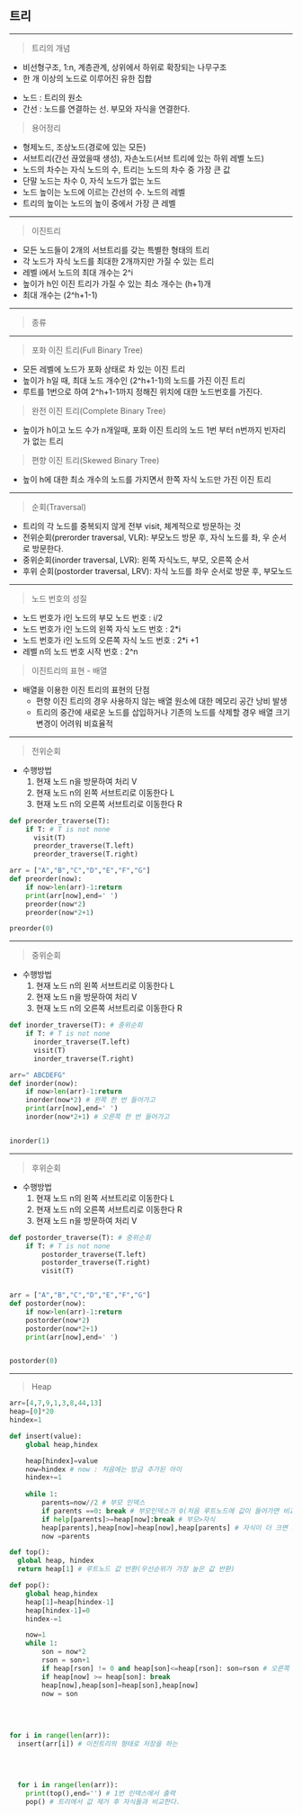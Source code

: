 ## 트리
___
 
> 트리의 개념
- 비선형구조, 1:n, 계층관계, 상위에서 하위로 확장되는 나무구조
- 한 개 이상의 노드로 이루어진 유한 집합

* 노드 : 트리의 원소
* 간선 : 노드를 연결하는 선. 부모와 자식을 연결한다.

> 용어정리
- 형제노드, 조상노드(경로에 있는 모든)
- 서브트리(간선 끊었을때 생성), 자손노드(서브 트리에 있는 하위 레벨 노드)
- 노드의 차수는 자식 노드의 수, 트리는 노드의 차수 중 가장 큰 값
- 단말 노드는 차수 0, 자식 노드가 없는 노드
- 노드 높이는 노드에 이르는 간선의 수. 노드의 레벨
- 트리의 높이는 노드의 높이 중에서 가장 큰 레벨

___
> 이진트리
- 모든 노드들이 2개의 서브트리를 갖는 특별한 형태의 트리
- 각 노드가 자식 노드를 최대한 2개까지만 가질 수 있는 트리
- 레벨 i에서 노드의 최대 개수는 2^i
- 높이가 h인 이진 트리가 가질 수 있는 최소 개수는 (h+1)개
- 최대 개수는 (2^h+1-1)

___
> 종류
___

> 포화 이진 트리(Full Binary Tree)
- 모든 레벨에 노드가 포화 상태로 차 있는 이진 트리
- 높이가 h일 때, 최대 노드 개수인 (2^h+1-1)의 노드를 가진 이진 트리
- 루트를 1번으로 하여 2^h+1-1까지 정해진 위치에 대한 노드번호를 가진다.

> 완전 이진 트리(Complete Binary Tree)
- 높이가 h이고 노드 수가 n개일때, 포화 이진 트리의 노드 1번 부터 n번까지 빈자리가 없는 트리

> 편향 이진 트리(Skewed Binary Tree)
- 높이 h에 대한 최소 개수의 노드를 가지면서 한쪽 자식 노드만 가진 이진 트리

___
> 순회(Traversal)
- 트리의 각 노드를 중복되지 않게 전부 visit, 체계적으로 방문하는 것
- 전위순회(prerorder traversal, VLR): 부모노드 방문 후, 자식 노드를 좌, 우 순서로 방문한다.
- 중위순회(inorder traversal, LVR): 왼쪽 자식노드, 부모, 오른쪽 순서
- 후위 순회(postorder traversal, LRV): 자식 노드를 좌우 순서로 방문 후, 부모노드

___
> 노드 번호의 성질
- 노드 번호가 i인 노드의 부모 노드 번호 : i/2
- 노드 번호가 i인 노드의 왼쪽 자식 노드 번호 : 2*i
- 노드 번호가 i인 노드의 오른쪽 자식 노드 번호 : 2*i +1
- 레벨 n의 노드 번호 시작 번호 : 2^n


> 이진트리의 표현 - 배열
* 배열을 이용한 이진 트리의 표현의 단점
    - 편향 이진 트리의 경우 사용하지 않는 배열 원소에 대한 메모리 공간 낭비 발생
    - 트리의 중간에 새로운 노드를 삽입하거나 기존의 노드를 삭제할 경우 배열 크기 변경이 어려워 비효율적


___

> 전위순회
* 수행방법
  1) 현재 노드 n을 방문하여 처리 V
  2) 현재 노드 n의 왼쪽 서브트리로 이동한다 L
  3) 현재 노드 n의 오른쪽 서브트리로 이동한다 R

```python
def preorder_traverse(T):
    if T: # T is not none
      visit(T)
      preorder_traverse(T.left)
      preorder_traverse(T.right)

arr = ["A","B","C","D","E","F","G"]
def preorder(now):
    if now>len(arr)-1:return
    print(arr[now],end=' ')
    preorder(now*2)
    preorder(now*2+1)

preorder(0)
```

___

> 중위순회
* 수행방법
  1) 현재 노드 n의 왼쪽 서브트리로 이동한다 L
  2) 현재 노드 n을 방문하여 처리 V
  3) 현재 노드 n의 오른쪽 서브트리로 이동한다 R

```python
def inorder_traverse(T): # 중위순회
    if T: # T is not none
      inorder_traverse(T.left)
      visit(T)
      inorder_traverse(T.right)

arr=" ABCDEFG"
def inorder(now):
    if now>len(arr)-1:return
    inorder(now*2) # 왼쪽 한 번 들어가고
    print(arr[now],end=' ')
    inorder(now*2+1) # 오른쪽 한 번 들어가고


inorder(1)

```

___

> 후위순회
* 수행방법
  1) 현재 노드 n의 왼쪽 서브트리로 이동한다 L
  2) 현재 노드 n의 오른쪽 서브트리로 이동한다 R
  3) 현재 노드 n을 방문하여 처리 V


```python
def postorder_traverse(T): # 중위순회
    if T: # T is not none
        postorder_traverse(T.left)
        postorder_traverse(T.right)
        visit(T)


arr = ["A","B","C","D","E","F","G"]
def postorder(now):
    if now>len(arr)-1:return
    postorder(now*2)
    postorder(now*2+1)
    print(arr[now],end=' ')


postorder(0)

```


___


> Heap

```python
arr=[4,7,9,1,3,8,44,13]
heap=[0]*20
hindex=1

def insert(value):
    global heap,hindex

    heap[hindex]=value
    now=hindex # now : 처음에는 방금 추가된 아이
    hindex+=1
    
    while 1:
        parents=now//2 # 부모 인덱스
        if parents ==0: break # 부모인덱스가 0(처음 루트노드에 값이 들어가면 비교할 것이 없으니까
        if help[parents]>=heap[now]:break # 부모>자식
        heap[parents],heap[now]=heap[now],heap[parents] # 자식이 더 크면 스왑한다.
        now =parents

def top():
  global heap, hindex
  return heap[1] # 루트노드 값 반환(우선순위가 가장 높은 값 반환)

def pop():
    global heap,hindex
    heap[1]=heap[hindex-1]
    heap[hindex-1]=0
    hindex-=1

    now=1
    while 1:
        son = now*2
        rson = son+1
        if heap[rson] != 0 and heap[son]<=heap[rson]: son=rson # 오른쪽 자식이 있으면, 오른쪽 자식과 왼쪽 자식 비교(부모랑 비교할 대상 정하기) 
        if heap[now] >= heap[son]: break
        heap[now],heap[son]=heap[son],heap[now]
        now = son
        
        
        
        
for i in range(len(arr)):
  insert(arr[i]) # 이진트리의 형태로 저장을 하는

  
  
  
  for i in range(len(arr)):
    print(top(),end='') # 1번 인덱스에서 출력
    pop() # 트리에서 값 제거 후 자식들과 비교한다.
    
    
    


```





